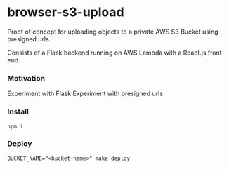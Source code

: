 # browser-s3-upload

Proof of concept for uploading objects to a private AWS S3 Bucket using presigned urls.

Consists of a Flask backend running on AWS Lambda with a React.js front end.

### Motivation

Experiment with Flask
Experiment with presigned urls

### Install

    npm i

### Deploy

    BUCKET_NAME="<bucket-name>" make deploy

